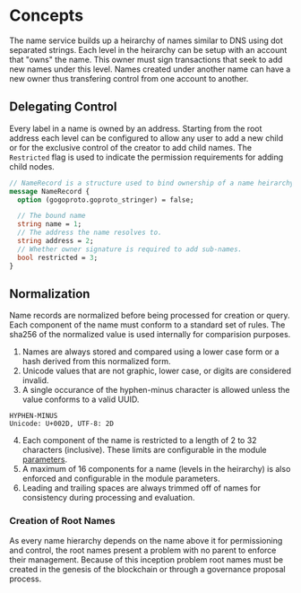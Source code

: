 # Concepts

The name service builds up a heirarchy of names similar to DNS using dot separated strings. Each level in the heirarchy
can be setup with an account that "owns" the name. This owner must sign transactions that seek to add new names under
this level. Names created under another name can have a new owner thus transfering control from one account to another.

## Delegating Control

Every label in a name is owned by an address. Starting from the root address each level can be configured to allow any user to add a new child or for the exclusive control of the creator to add child names. The `Restricted` flag is used to indicate the permission requirements for adding child nodes.

```proto
// NameRecord is a structure used to bind ownership of a name heirarchy to a collection of addresses
message NameRecord {
  option (gogoproto.goproto_stringer) = false;

  // The bound name
  string name = 1;
  // The address the name resolves to.
  string address = 2;
  // Whether owner signature is required to add sub-names.
  bool restricted = 3;
}
```

## Normalization

Name records are normalized before being processed for creation or query. Each component of the name must conform to a standard set of rules. The sha256 of the normalized value is used internally for comparision purposes.

1. Names are always stored and compared using a lower case form or a hash derived from this normalized form.
2. Unicode values that are not graphic, lower case, or digits are considered invalid.
3. A single occurance of the hyphen-minus character is allowed unless the value conforms to a valid UUID.

```value: -
HYPHEN-MINUS
Unicode: U+002D, UTF-8: 2D
```

4. Each component of the name is restricted to a length of 2 to 32 characters (inclusive). These limits are configurable in the module [parameters](./05_params.md).
5. A maximum of 16 components for a name (levels in the heirarchy) is also enforced and configurable in the module parameters.
6. Leading and trailing spaces are always trimmed off of names for consistency during processing and evaluation.

### Creation of Root Names

As every name hierarchy depends on the name above it for permissioning and control, the root names present a problem with no parent to enforce their management. Because of this inception problem root names must be created in the genesis of the blockchain or through a governance proposal process.
